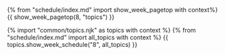 {% from "schedule/index.md" import show_week_pagetop with context%}
{{ show_week_pagetop(8, "topics") }}

{% import "common/topics.njk" as topics with context %}
{% from "schedule/index.md" import all_topics with context %}
{{ topics.show_week_schedule("8", all_topics) }}